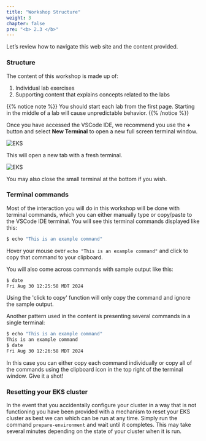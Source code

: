 ```yaml
---
title: "Workshop Structure"
weight: 3
chapter: false
pre: "<b> 2.3 </b>"
---
```


Let’s review how to navigate this web site and the content provided.

### Structure

The content of this workshop is made up of:

1. Individual lab exercises
2. Supporting content that explains concepts related to the labs

{{% notice note %}}
You should start each lab from the first page. Starting in the middle of a lab will cause unpredictable behavior.
{{% /notice %}}

Once you have accessed the VSCode IDE, we recommend you use the **+** button and select **New Terminal** to open a new full screen terminal window.

![EKS](/images/part2/3/00013.png?featherlight=false&width=90pc)

This will open a new tab with a fresh terminal.

![EKS](/images/part2/3/00014.png?featherlight=false&width=90pc)

You may also close the small terminal at the bottom if you wish.

### Terminal commands

Most of the interaction you will do in this workshop will be done with terminal commands, which you can either manually type or copy/paste to the VSCode IDE terminal. You will see this terminal commands displayed like this:

```bash test=false
$ echo "This is an example command"
```

Hover your mouse over `echo "This is an example command"` and click to copy that command to your clipboard.

You will also come across commands with sample output like this:

```bash test=false
$ date
Fri Aug 30 12:25:58 MDT 2024
```

Using the 'click to copy' function will only copy the command and ignore the sample output.

Another pattern used in the content is presenting several commands in a single terminal:

```bash test=false
$ echo "This is an example command"
This is an example command
$ date
Fri Aug 30 12:26:58 MDT 2024
```

In this case you can either copy each command individually or copy all of the commands using the clipboard icon in the top right of the terminal window. Give it a shot!

### Resetting your EKS cluster

In the event that you accidentally configure your cluster in a way that is not functioning you have been provided with a mechanism to reset your EKS cluster as best we can which can be run at any time. Simply run the command `prepare-environment` and wait until it completes. This may take several minutes depending on the state of your cluster when it is run.
